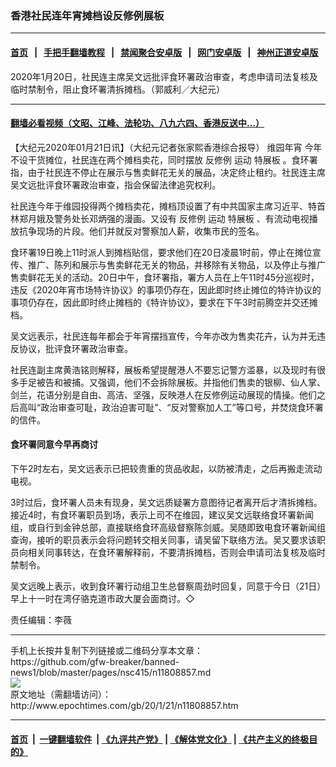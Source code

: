 ### 香港社民连年宵摊档设反修例展板
------------------------

#### [首页](https://github.com/gfw-breaker/banned-news1/blob/master/README.md) &nbsp;&nbsp;|&nbsp;&nbsp; [手把手翻墙教程](https://github.com/gfw-breaker/guides/wiki) &nbsp;&nbsp;|&nbsp;&nbsp; [禁闻聚合安卓版](https://github.com/gfw-breaker/bn-android) &nbsp;&nbsp;|&nbsp;&nbsp; [网门安卓版](https://github.com/oGate2/oGate) &nbsp;&nbsp;|&nbsp;&nbsp; [神州正道安卓版](https://github.com/SzzdOgate/update) 



<div><img alt="" class="aligncenter wp-post-image" src="http://i.epochtimes.com/assets/uploads/2020/01/a2-1@1200x1200-3-600x400.jpg"/>
<div class="red16 caption">
 2020年1月20日，社民连主席吴文远批评食环署政治审查，考虑申请司法复核及临时禁制令，阻止食环署清拆摊档。（郭威利／大纪元）
</div>
</div><hr/>

#### [翻墙必看视频（文昭、江峰、法轮功、八九六四、香港反送中...）](http://167.172.214.107/home.html)

<div><p>
 【大纪元2020年01月21日讯】（大纪元记者张家熙香港综合报导）
 <ok href="http://www.epochtimes.com/gb/tag/%E7%BB%B4%E5%9B%AD%E5%B9%B4%E5%AE%B5.html">
  维园年宵
 </ok>
 今年不设干货摊位，社民连在两个摊档卖花，同时摆放
 <ok href="http://www.epochtimes.com/gb/tag/%E5%8F%8D%E4%BF%AE%E4%BE%8B.html">
  反修例
 </ok>
 运动
 <ok href="http://www.epochtimes.com/gb/tag/%E7%89%B9%E5%B1%95%E6%9D%BF.html">
  特展板
 </ok>
 。食环署指，由于社民连不停止在展示与售卖鲜花无关的展品，决定终止租约。社民连主席吴文远批评食环署政治审查，指会保留法律追究权利。
</p>
<p>
 社民连今年于维园投得两个摊档卖花，摊档顶设置了有中共国家主席习近平、特首林郑月娥及警务处长邓炳强的漫画。又设有
 <ok href="http://www.epochtimes.com/gb/tag/%E5%8F%8D%E4%BF%AE%E4%BE%8B.html">
  反修例
 </ok>
 运动
 <ok href="http://www.epochtimes.com/gb/tag/%E7%89%B9%E5%B1%95%E6%9D%BF.html">
  特展板
 </ok>
 、有流动电视播放抗争现场的片段。他们并就反对警察加人薪，收集市民的签名。
</p>
<p>
 食环署19日晚上11时派人到摊档贴信，要求他们在20日凌晨1时前，停止在摊位宣传、推广、陈列和展示与售卖鲜花无关的物品，并移除有关物品，以及停止与推广售卖鲜花无关的活动。20日中午，食环署指，署方人员在上午11时45分巡视时，违反《2020年宵市场特许协议》的事项仍存在，因此即时终止摊位的特许协议的事项仍存在，因此即时终止摊档的《特许协议》，要求在下午3时前腾空并交还摊档。
</p>
<p>
 吴文远表示，社民连每年都会于年宵摆挡宣传，今年亦改为售卖花卉，认为并无违反协议，批评食环署政治审查。
</p>
<p>
 社民连副主席黄浩铭则解释，展板希望提醒港人不要忘记警方滥暴，以及现时有很多手足被告和被捕。又强调，他们不会拆除展板。并指他们售卖的银柳、仙人掌、剑兰，花语分别是自由、高洁、坚强，反映港人在反修例运动展现的情操。他们之后高叫“政治审查可耻，政治迫害可耻”、“反对警察加人工”等口号，并焚烧食环署的信件。
</p>
<h4>
 食环署同意今早再商讨
</h4>
<p>
 下午2时左右，吴文远表示已把较贵重的货品收起，以防被清走，之后再搬走流动电视。
</p>
<p>
 3时过后，食环署人员未有现身，吴文远质疑署方意图待记者离开后才清拆摊档。接近4时，有食环署职员到场，表示上司不在维园，建议吴文远联络食环署新闻组，或自行到金钟总部，直接联络食环高级督察陈剑威。吴随即致电食环署新闻组查询，接听的职员表示会将问题转交相关同事，请吴留下联络方法。吴又要求该职员向相关同事转达，在食环署解释前，不要清拆摊档，否则会申请司法复核及临时禁制令。
</p>
<p>
 吴文远晚上表示，收到食环署行动组卫生总督察周劲时回复，同意于今日（21日）早上十一时在湾仔骆克道市政大厦会面商讨。◇
</p>
<p>
 责任编辑：李薇
</p>
</div>
<hr/>
手机上长按并复制下列链接或二维码分享本文章：<br/>
https://github.com/gfw-breaker/banned-news1/blob/master/pages/nsc415/n11808857.md <br/>
<a href='https://github.com/gfw-breaker/banned-news1/blob/master/pages/nsc415/n11808857.md'><img src='https://github.com/gfw-breaker/banned-news1/blob/master/pages/nsc415/n11808857.md.png'/></a> <br/>
原文地址（需翻墙访问）：http://www.epochtimes.com/gb/20/1/21/n11808857.htm


------------------------
#### [首页](https://github.com/gfw-breaker/banned-news1/blob/master/README.md) &nbsp;|&nbsp; [一键翻墙软件](https://github.com/gfw-breaker/nogfw/blob/master/README.md) &nbsp;| [《九评共产党》](https://github.com/gfw-breaker/9ping.md/blob/master/README.md#九评之一评共产党是什么) | [《解体党文化》](https://github.com/gfw-breaker/jtdwh.md/blob/master/README.md) | [《共产主义的终极目的》](https://github.com/gfw-breaker/gczydzjmd.md/blob/master/README.md)


<img src='http://gfw-breaker.win/banned-news/pages/nsc415/n11808857.md' width='0px' height='0px'/>